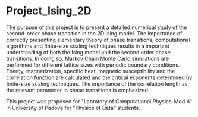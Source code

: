 # Project_Ising_2D

The purpose of this project is to present a detailed numerical study of the second-order phase transition in the 2D Ising model. The importance of correctly presenting elementary theory of phase transitions, computational algorithms and finite-size scaling techniques results in a important understanding of both the Ising model and the second order phase transitions. In doing so, Markov Chain Monte Carlo simulations are performed for different lattice sizes with periodic boundary conditions.
Energy, magnetization, specific heat, magnetic susceptibility and the correlation function are calculated and the critical exponents determined by finite-size scaling techniques. The importance of the correlation length as the relevant parameter in phase transitions is emphasized.


This project was proposed for "Labratory of Computational Physics-Mod A" in University of Padova for "Physics of Data" students.
